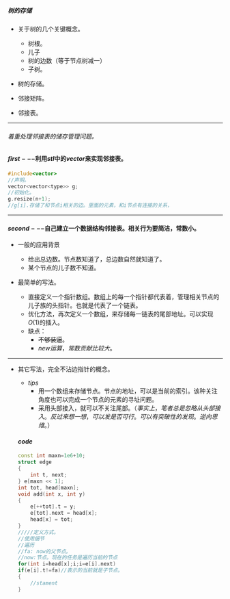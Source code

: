 ##### 树的存储

- 关于树的几个关键概念。
  - 树根。
  - 儿子
  - 树的边数（等于节点树减一）
  - 子树。

-  树的存储。
  - 邻接矩阵。
  - 邻接表。

---

###### 着重处理邻接表的储存管理问题。

#### $first---$利用$stl$中的$vector$来实现邻接表。

```cpp
#include<vector>
//声明。
vector<vector<type>> g;
//初始化。
g.resize(n+1);
//g[i].存储了和节点i相关的边。里面的元素，和i节点有连接的关系，
```

---

#### $second---$自己建立一个数据结构邻接表。相关行为要简洁，常数小。

- 一般的应用背景
  - 给出总边数。节点数知道了，总边数自然就知道了。
  - 某个节点的儿子数不知道。

- 最简单的写法。
  - 直接定义一个指针数组。数组上的每一个指针都代表着，管理相关节点的儿子族的头指针。也就是代表了一个链表。
  - 优化方法，再次定义一个数组，来存储每一链表的尾部地址。可以实现$O(1)$的插入。
  - 缺点：
    - ~~不够装逼~~。
    - $new运算，常数贡献比较大。$

---



- 其它写法，完全不沾边指针的概念。

  - $tips$
    - 用一个数组来存储节点。节点的地址，可以是当前的索引。该种关注角度也可以完成一个节点的元素的寻址问题。
    - 采用头部接入，就可以不关注尾部。$（事实上，笔者总是忽略从头部接入。反过来想一想，可以发是否可行。可以有突破性的发现。逆向思维。）$

  #### $code$

  ```cpp
  const int maxn=1e6+10;
  struct edge
  {
      int t, next;
  } e[maxn << 1];
  int tot, head[maxn];
  void add(int x, int y)
  {
      e[++tot].t = y;
      e[tot].next = head[x];
      head[x] = tot;
  }
  /////定义方式。
  //使用细节
  //遍历
  //fa: now的父节点。
  //now:节点。现在的任务是遍历当前的节点
  for(int i=head[x];i;i=e[i].next)
  if(e[i].t!=fa)//表示的当前就是子节点。
  {
      //stament
  }
  ```